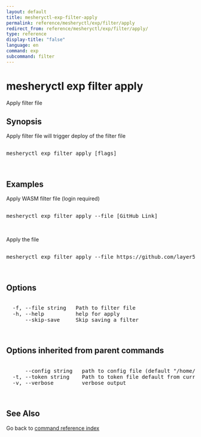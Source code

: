 ```yaml
---
layout: default
title: mesheryctl-exp-filter-apply
permalink: reference/mesheryctl/exp/filter/apply
redirect_from: reference/mesheryctl/exp/filter/apply/
type: reference
display-title: "false"
language: en
command: exp
subcommand: filter
---
```


# mesheryctl exp filter apply

Apply filter file

## Synopsis

Apply filter file will trigger deploy of the filter file

<pre class='codeblock-pre'>
<div class='codeblock'>
mesheryctl exp filter apply [flags]

</div>
</pre> 

## Examples

Apply WASM filter file (login required)
<pre class='codeblock-pre'>
<div class='codeblock'>
mesheryctl exp filter apply --file [GitHub Link]

</div>
</pre> 

Apply the file
<pre class='codeblock-pre'>
<div class='codeblock'>
mesheryctl exp filter apply --file https://github.com/layer5io/wasm-filters/tree/master/http-auth

</div>
</pre> 

## Options

<pre class='codeblock-pre'>
<div class='codeblock'>
  -f, --file string   Path to filter file
  -h, --help          help for apply
      --skip-save     Skip saving a filter

</div>
</pre>

## Options inherited from parent commands

<pre class='codeblock-pre'>
<div class='codeblock'>
      --config string   path to config file (default "/home/runner/.meshery/config.yaml")
  -t, --token string    Path to token file default from current context
  -v, --verbose         verbose output

</div>
</pre>

## See Also

Go back to [command reference index](/reference/mesheryctl/) 
